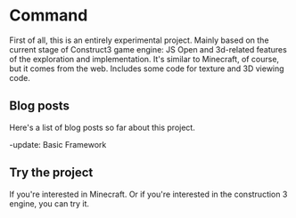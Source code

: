 # Command 

First of all,
this is an entirely experimental project. 
Mainly based on the current stage of Construct3 game engine: JS Open and 3d-related features of the exploration and implementation. 
It's similar to Minecraft, of course, but it comes from the web. Includes some code for texture and 3D viewing code.

## Blog posts

Here's a list of blog posts so far about this project.

-update:
Basic Framework


## Try the project
If you're interested in Minecraft. Or if you're interested in the construction 3 engine, you can try it.




